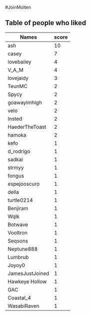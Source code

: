 #JoinMolten
## Table of people who liked
Names | score
--- | ---
ash | 10
casey | 7
lovebailey | 4
V_A_M | 4
lovejaidy | 3
TeunMC | 2
Spycy | 2
goawayimhigh | 2
velo | 2
Insted | 2
HaederTheToast | 2
hamoka | 2
kefo | 1
d_rodrigo | 1
sadkai | 1
strmyy | 1
fongus | 1
espejooscuro | 1
della | 1
turtle0214 | 1
Benjiram | 1
Wqlk | 1
Botwave | 1
Vooltron | 1
Seqsons | 1
Neptune888 | 1
Lumbrub | 1
Joyoy0 | 1
JamesJustJoined | 1
Hawkeye Hollow | 1
GAC | 1
Coastal_4 | 1
WasabiRaven | 1
